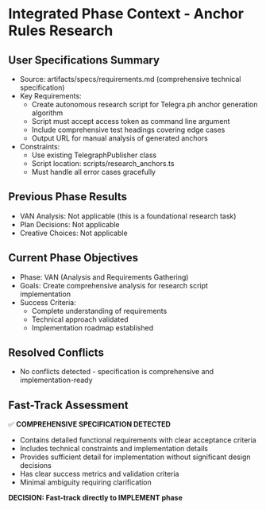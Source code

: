# Integrated Phase Context - Anchor Rules Research

## User Specifications Summary
- Source: artifacts/specs/requirements.md (comprehensive technical specification)
- Key Requirements: 
  * Create autonomous research script for Telegra.ph anchor generation algorithm
  * Script must accept access token as command line argument
  * Include comprehensive test headings covering edge cases
  * Output URL for manual analysis of generated anchors
- Constraints: 
  * Use existing TelegraphPublisher class
  * Script location: scripts/research_anchors.ts
  * Must handle all error cases gracefully

## Previous Phase Results
- VAN Analysis: Not applicable (this is a foundational research task)
- Plan Decisions: Not applicable
- Creative Choices: Not applicable

## Current Phase Objectives
- Phase: VAN (Analysis and Requirements Gathering)
- Goals: Create comprehensive analysis for research script implementation
- Success Criteria: 
  * Complete understanding of requirements
  * Technical approach validated
  * Implementation roadmap established

## Resolved Conflicts
- No conflicts detected - specification is comprehensive and implementation-ready

## Fast-Track Assessment
✅ **COMPREHENSIVE SPECIFICATION DETECTED**
- Contains detailed functional requirements with clear acceptance criteria
- Includes technical constraints and implementation details
- Provides sufficient detail for implementation without significant design decisions
- Has clear success metrics and validation criteria
- Minimal ambiguity requiring clarification

**DECISION: Fast-track directly to IMPLEMENT phase**